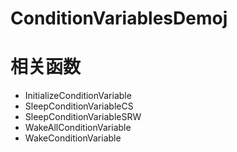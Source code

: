 # ConditionVariablesDemoj



# 相关函数
- InitializeConditionVariable
- SleepConditionVariableCS
- SleepConditionVariableSRW
- WakeAllConditionVariable
- WakeConditionVariable